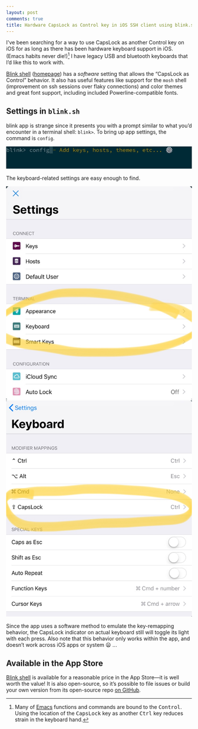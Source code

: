 ```yaml
---
layout: post
comments: true
title: Hardware CapsLock as Control key in iOS SSH client using blink.sh
---
```


I've been searching for a way to use CapsLock as another Control key on iOS for as long as there has been hardware keyboard support in iOS. (Emacs habits never die!)[^1] I have legacy USB and bluetooth keyboards that I’d like this to work with.

[Blink shell](https://itunes.apple.com/us/app/id1156707581?at=1000lwmW "Blink Shell: Mosh & SSH") ([homepage](https://www.blink.sh/)) has a _software_ setting that allows the “CapsLock as Control” behavior. It also has useful features like support for the `mosh` shell (improvement on ssh sessions over flaky connections) and color themes and great font support, including included Powerline-compatible fonts.

## Settings in `blink.sh`

blink app is strange since it presents you with a prompt similar to what you’d encounter in a terminal shell: `blink>`.  To bring up app settings, the command is `config`.

![Bring up config](/images/blink-config-at-prompt.jpeg)

The keyboard-related settings are easy enough to find.

![Settings dialog](/images/blink-dialog-Settings.jpeg)
![Keyboard settings](/images/blink-dialog-Keyboard.jpeg)

Since the app uses a software method to emulate the key-remapping behavior, the CapsLock indicator on actual keyboard still will toggle its light with each press.  Also note that this behavior only works within the app, and doesn’t work across iOS apps or system :frowning: ...

## Available in the App Store

[Blink shell](https://itunes.apple.com/us/app/id1156707581?at=1000lwmW "Blink Shell: Mosh & SSH") is available for a reasonable price in the App Store—it is well worth the value!  It is also open-source, so it’s possible to file issues or build your own version from its open-source repo [on GitHub](https://github.com/blinksh/blink).


[^1]: Many of [Emacs](https://www.gnu.org/software/emacs/) functions and commands are bound to the <kbd>Control</kbd>. Using the location of the <kbd>CapsLock</kbd> key as another <kbd>Ctrl</kbd> key reduces strain in the keyboard hand.
